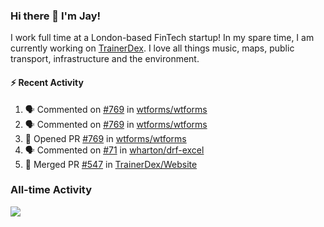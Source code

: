 ### Hi there 👋 I'm Jay!
I work full time at a London-based FinTech startup! In my spare time, I am currently working on [TrainerDex](https://www.github.com/TrainerDex). I love all things music, maps, public transport, infrastructure and the environment.

#### :zap: Recent Activity
<!--START_SECTION:activity-->
1. 🗣 Commented on [#769](https://github.com/wtforms/wtforms/issues/769) in [wtforms/wtforms](https://github.com/wtforms/wtforms)
2. 🗣 Commented on [#769](https://github.com/wtforms/wtforms/issues/769) in [wtforms/wtforms](https://github.com/wtforms/wtforms)
3. 💪 Opened PR [#769](https://github.com/wtforms/wtforms/pull/769) in [wtforms/wtforms](https://github.com/wtforms/wtforms)
4. 🗣 Commented on [#71](https://github.com/wharton/drf-excel/issues/71) in [wharton/drf-excel](https://github.com/wharton/drf-excel)
5. 🎉 Merged PR [#547](https://github.com/TrainerDex/Website/pull/547) in [TrainerDex/Website](https://github.com/TrainerDex/Website)
<!--END_SECTION:activity-->


### All-time Activity
[<img src="https://github-readme-stats.vercel.app/api/wakatime?username=TurnrDev&layout=compact" />](https://wakatime.com/@TurnrDev)  
